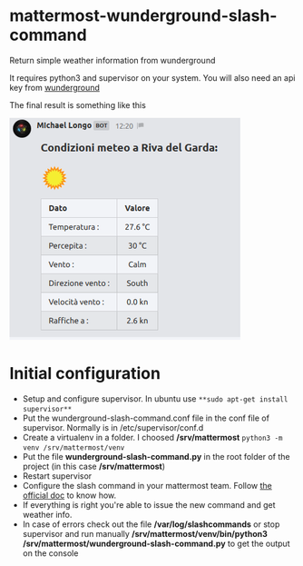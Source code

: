 # mattermost-wunderground-slash-command
Return simple weather information from wunderground

It requires python3 and supervisor on your system.
You will also need an api key from [wunderground](https://www.wunderground.com/)

The final result is something like this

![final_result](https://github.com/mlongo4290/mattermost-wunderground-slash-command/blob/master/wunderground-weather.info.png?raw=true)

# Initial configuration
* Setup and configure supervisor. In ubuntu use `**sudo apt-get install supervisor**`
* Put the wunderground-slash-command.conf file in the conf file of supervisor. Normally is in /etc/supervisor/conf.d
* Create a virtualenv in a folder. I choosed **/srv/mattermost**
  `python3 -m venv /srv/mattermost/venv`
* Put the file **wunderground-slash-command.py** in the root folder of the project (in this case **/srv/mattermost**)
* Restart supervisor
* Configure the slash command in your mattermost team. Follow [the official doc](https://docs.mattermost.com/developer/slash-commands.html) to know how.
* If everything is right you're able to issue the new command and get weather info.
* In case of errors check out the file **/var/log/slashcommands** or stop supervisor and run manually **/srv/mattermost/venv/bin/python3 /srv/mattermost/wunderground-slash-command.py** to get the output on the console
